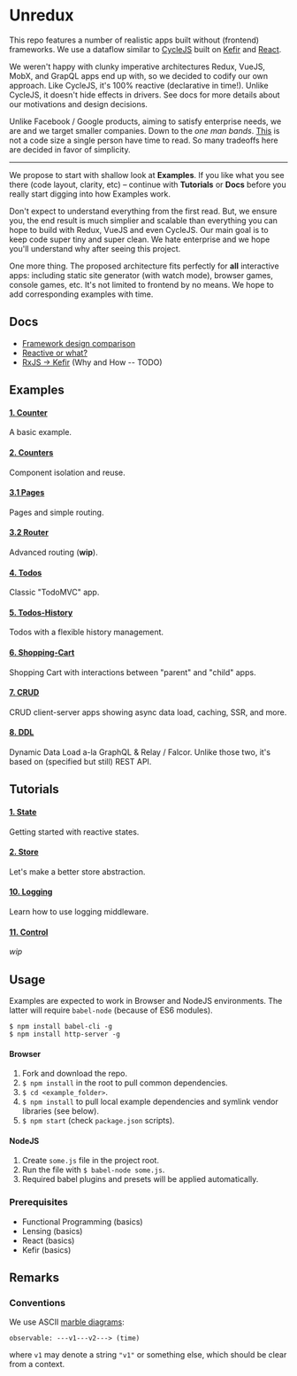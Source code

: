 # Unredux

This repo features a number of realistic apps built without (frontend) frameworks. We use a dataflow
similar to [CycleJS](https://cycle.js.org/) built on [Kefir](https://kefirjs.github.io) and [React](https://facebook.github.io/react/).

We weren't happy with clunky imperative architectures Redux, VueJS, MobX, and GrapQL apps end up with,
so we decided to codify our own approach. Like CycleJS, it's 100% reactive (declarative in time!).
Unlike CycleJS, it doesn't hide effects in drivers. See docs for more details about our motivations
and design decisions.

Unlike Facebook / Google products, aiming to satisfy enterprise needs, we are and we target smaller
companies. Down to the *one man bands*. [This](https://github.com/angular/angular) is not a code size
a single person have time to read. So many tradeoffs here are decided in favor of simplicity.

---

We propose to start with shallow look at **Examples**. If you like what you see there (code layout,
clarity, etc) – continue with **Tutorials** or **Docs** before you really start digging into how
Examples work.

Don't expect to understand everything from the first read. But, we ensure you, the end result is much
simplier and scalable than everything you can hope to build with Redux, VueJS and even CycleJS.
Our main goal is to keep code super tiny and super clean. We hate enterprise and we hope you'll understand
why after seeing this project.

One more thing. The proposed architecture fits perfectly for **all** interactive apps:
including static site generator (with watch mode), browser games, console games, etc.
It's not limited to frontend by no means. We hope to add corresponding examples with time.

## Docs

* [Framework design comparison](./docs/frameworks.md)
* [Reactive or what?](./docs/reactive-or-what.md)
* [RxJS &rarr; Kefir](./docs/) (Why and How -- TODO)

## Examples

#### [1. Counter](./examples/1.counter)

A basic example.

#### [2. Counters](./examples/2.counters)

Component isolation and reuse.

#### [3.1 Pages](./examples/3.1.pages)

Pages and simple routing.

#### [3.2 Router](./examples/3.2.router)

Advanced routing (**wip**).

#### [4. Todos](./examples/4.todos)

Classic "TodoMVC" app.

#### [5. Todos-History](./examples/5.todos-history)

Todos with a flexible history management.

#### [6. Shopping-Cart](./examples/6.shopping-cart)

Shopping Cart with interactions between "parent" and "child" apps.

#### [7. CRUD](./examples/7.crud)

CRUD client-server apps showing async data load, caching, SSR, and more.

#### [8. DDL](./examples/8.ddl)

Dynamic Data Load a-la GraphQL & Relay / Falcor. Unlike those two, it's based on (specified but still)
REST API.

## Tutorials

#### [1. State](./tutorials/1.state)

Getting started with reactive states.

#### [2. Store](./tutorials/2.store)

Let's make a better store abstraction.

#### [10. Logging](./tutorials/10.log)

Learn how to use logging middleware.

#### [11. Control](./tutorials/11.control)

*wip*

## Usage

Examples are expected to work in Browser and NodeJS environments. The latter will require `babel-node`
(because of ES6 modules).

```
$ npm install babel-cli -g
$ npm install http-server -g
```

#### Browser

1. Fork and download the repo.
2. `$ npm install` in the root to pull common dependencies.
3. `$ cd <example_folder>`.
4. `$ npm install` to pull local example dependencies and symlink vendor libraries (see below).
5. `$ npm start` (check `package.json` scripts).

#### NodeJS

1. Create `some.js` file in the project root.
2. Run the file with `$ babel-node some.js`.
3. Required babel plugins and presets will be applied automatically.

### Prerequisites

* Functional Programming (basics)
* Lensing (basics)
* React (basics)
* Kefir (basics)

## Remarks

### Conventions

We use ASCII [marble diagrams](http://rxmarbles.com/):

```
observable: ---v1---v2---> (time)
```

where `v1` may denote a string `"v1"` or something else, which should be clear from a context.
